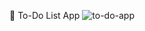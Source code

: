 📝 To-Do List App
![to-do-app](https://github.com/user-attachments/assets/fb2e2829-b7a0-422f-a00a-2acf41c0c288)
